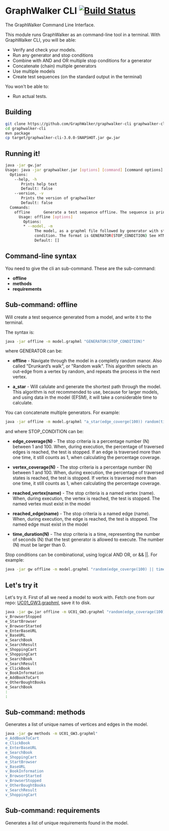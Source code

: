 GraphWalker CLI [![Build Status](https://travis-ci.org/GraphWalker/graphwalker-cli.svg?branch=master)](https://travis-ci.org/GraphWalker/graphwalker-cli)
======
The GraphWalker Command Line Interface.

This module runs GraphWalker as an command-line tool in a terminal. With GraphWalker CLI, you will be able:
  - Verify and check your models.
  - Run any generator and stop conditions
  - Combine with AND and OR multiple stop conditions for a generator
  - Concatenate (chain) multiple generators
  - Use multiple models
  - Create test sequences (on the standard output in the terminal)

You won't be able to:
  - Run actual tests.

Building
--------------

```sh
git clone https://github.com/GraphWalker/graphwalker-cli graphwalker-cli
cd graphwalker-cli
mvn package
cp target/graphwalker-cli-3.0.0-SNAPSHOT.jar gw.jar
```

Running it!
--------------

```sh
java -jar gw.jar 
Usage: java -jar graphwalker.jar [options] [command] [command options]
  Options:
    --help, -h
       Prints help text
       Default: false
    --version, -v
       Prints the version of graphwalker
       Default: false
  Commands:
    offline      Generate a test sequence offline. The sequence is printed to the standard output
      Usage: offline [options]
        Options:
        * --model, -m
             The model, as a graphml file followed by generator with stop
             condition. The format is GENERATOR(STOP_CONDITION) See HTML DOC
             Default: []

```

Command-line syntax
---------------------
You need to give the cli an sub-command. These are the sub-command:
  - **offline**
  - **methods**
  - **requirements**


Sub-command: offline
---------------------
Will create a test sequence generated from a model, and write it to the terminal.

The syntax is:
```sh
java -jar offline -m model.graphml "GENERATOR(STOP_CONDITION)"
```
where GENERATOR can be:
  - **offline** - Navigate through the model in a completly random manor. Also called "Drunkard’s walk", or "Random walk". This algorithm selects an out-edge from a vertex by random, and repeats the process in the next vertex.

  - **a_star** - Will calulate and generate the shortest path through the model. This algorithm is not recommended to use, because for larger models, and using data in the model (EFSM), it will take a considerable time to calculate.

You can concatenate multiple generators. For example:
```sh
java -jar offline -m model.graphml "a_star(edge_coverge(100)) random(time_duration(900))"
```

and where STOP_CONDITION can be:
  - **edge_coverage(N)** - The stop criteria is a percentage number (N) between 1 and 100. When, during execution, the percentage of traversed edges is reached, the test is stopped. If an edge is traversed more than one time, it still counts as 1, when calculating the percentage coverage.

  - **vertex_coverage(N)** - The stop criteria is a percentage number (N) between 1 and 100. When, during execution, the percentage of traversed states is reached, the test is stopped. If vertex is traversed more than one time, it still counts as 1, when calculating the percentage coverage.

  - **reached_vertex(name)** - The stop criteria is a named vertex (name). When, during execution, the vertex is reached, the test is stopped. The named vertex must exist in the model

  - **reached_edge(name)** - The stop criteria is a named edge (name). When, during execution, the edge is reached, the test is stopped. The named edge must exist in the model

  - **time_duration(N)** - The stop criteria is a time, representing the number of seconds (N) that the test generator is allowed to execute. The number (N) must be larger than 0.

Stop conditions can be combinational, using logical AND OR, or && ||. For example:
```sh
java -jar gw offline -m model.graphml "random(edge_coverge(100) || time_duration(900))"
```
Let's try it
---------------------
Let's try it. First of all we need a model to work with. Fetch one from our repo: [UC01_GW3.graphml], save it to disk.
```sh
java -jar gw.jar offline -m UC01_GW3.graphml "random(edge_coverage(100))"
v_BrowserStopped
e_StartBrowser
v_BrowserStarted
e_EnterBaseURL
v_BaseURL
e_SearchBook
v_SearchResult
e_ShoppingCart
v_ShoppingCart
e_SearchBook
v_SearchResult
e_ClickBook
v_BookInformation
e_AddBookToCart
v_OtherBoughtBooks
e_SearchBook
:
:
```


Sub-command: methods
---------------------
Generates a list of unique names of vertices and edges in the model.

```sh
java -jar gw methods -m UC01_GW3.graphml"
e_AddBookToCart
e_ClickBook
e_EnterBaseURL
e_SearchBook
e_ShoppingCart
e_StartBrowser
v_BaseURL
v_BookInformation
v_BrowserStarted
v_BrowserStopped
v_OtherBoughtBooks
v_SearchResult
v_ShoppingCart
```

Sub-command: requirements
--------------------------
Generates a list of unique requirements found in the model.




[UC01_GW3.graphml]:https://raw.githubusercontent.com/GraphWalker/graphwalker-cli/master/src/test/resources/graphml/UC01_GW3.graphml
